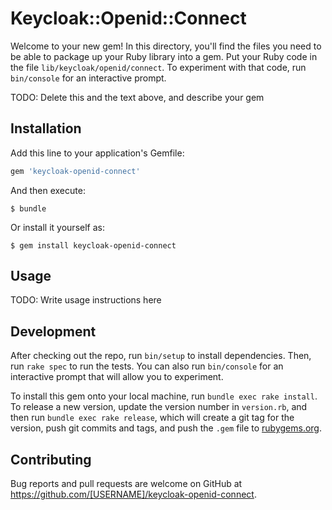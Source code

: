 # Keycloak::Openid::Connect

Welcome to your new gem! In this directory, you'll find the files you need to be able to package up your Ruby library into a gem. Put your Ruby code in the file `lib/keycloak/openid/connect`. To experiment with that code, run `bin/console` for an interactive prompt.

TODO: Delete this and the text above, and describe your gem

## Installation

Add this line to your application's Gemfile:

```ruby
gem 'keycloak-openid-connect'
```

And then execute:

    $ bundle

Or install it yourself as:

    $ gem install keycloak-openid-connect

## Usage

TODO: Write usage instructions here

## Development

After checking out the repo, run `bin/setup` to install dependencies. Then, run `rake spec` to run the tests. You can also run `bin/console` for an interactive prompt that will allow you to experiment.

To install this gem onto your local machine, run `bundle exec rake install`. To release a new version, update the version number in `version.rb`, and then run `bundle exec rake release`, which will create a git tag for the version, push git commits and tags, and push the `.gem` file to [rubygems.org](https://rubygems.org).

## Contributing

Bug reports and pull requests are welcome on GitHub at https://github.com/[USERNAME]/keycloak-openid-connect.
